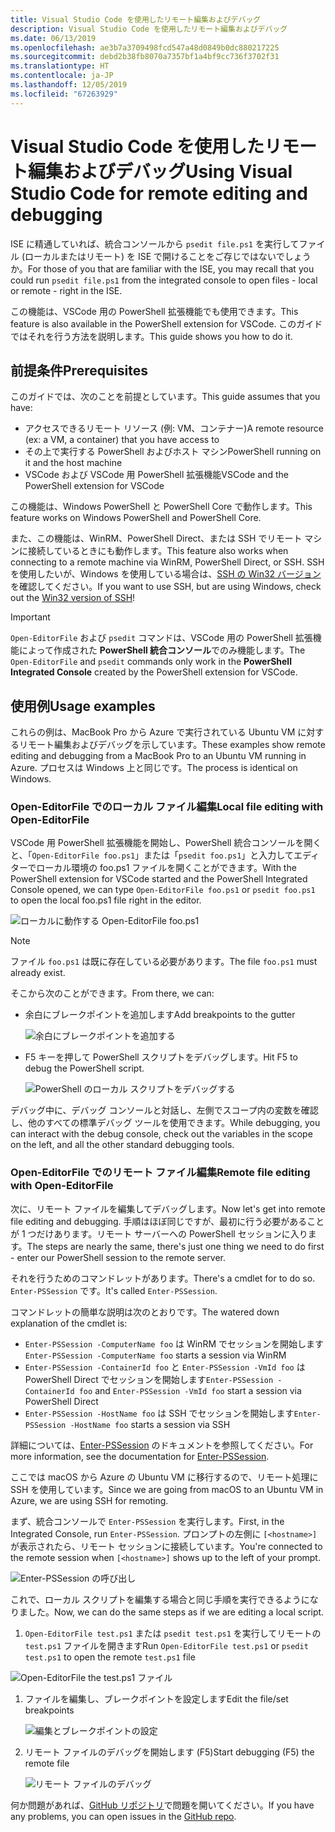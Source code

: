 ```yaml
---
title: Visual Studio Code を使用したリモート編集およびデバッグ
description: Visual Studio Code を使用したリモート編集およびデバッグ
ms.date: 06/13/2019
ms.openlocfilehash: ae3b7a3709498fcd547a48d0849b0dc880217225
ms.sourcegitcommit: debd2b38fb8070a7357bf1a4bf9cc736f3702f31
ms.translationtype: HT
ms.contentlocale: ja-JP
ms.lasthandoff: 12/05/2019
ms.locfileid: "67263929"
---
```

# <a name="using-visual-studio-code-for-remote-editing-and-debugging"></a><span data-ttu-id="bb564-103">Visual Studio Code を使用したリモート編集およびデバッグ</span><span class="sxs-lookup"><span data-stu-id="bb564-103">Using Visual Studio Code for remote editing and debugging</span></span>

<span data-ttu-id="bb564-104">ISE に精通していれば、統合コンソールから `psedit file.ps1` を実行してファイル (ローカルまたはリモート) を ISE で開けることをご存じではないでしょうか。</span><span class="sxs-lookup"><span data-stu-id="bb564-104">For those of you that are familiar with the ISE, you may recall that you could run `psedit file.ps1` from the integrated console to open files - local or remote - right in the ISE.</span></span>

<span data-ttu-id="bb564-105">この機能は、VSCode 用の PowerShell 拡張機能でも使用できます。</span><span class="sxs-lookup"><span data-stu-id="bb564-105">This feature is also available in the PowerShell extension for VSCode.</span></span> <span data-ttu-id="bb564-106">このガイドではそれを行う方法を説明します。</span><span class="sxs-lookup"><span data-stu-id="bb564-106">This guide shows you how to do it.</span></span>

## <a name="prerequisites"></a><span data-ttu-id="bb564-107">前提条件</span><span class="sxs-lookup"><span data-stu-id="bb564-107">Prerequisites</span></span>

<span data-ttu-id="bb564-108">このガイドでは、次のことを前提としています。</span><span class="sxs-lookup"><span data-stu-id="bb564-108">This guide assumes that you have:</span></span>

- <span data-ttu-id="bb564-109">アクセスできるリモート リソース (例: VM、コンテナー)</span><span class="sxs-lookup"><span data-stu-id="bb564-109">A remote resource (ex: a VM, a container) that you have access to</span></span>
- <span data-ttu-id="bb564-110">その上で実行する PowerShell およびホスト マシン</span><span class="sxs-lookup"><span data-stu-id="bb564-110">PowerShell running on it and the host machine</span></span>
- <span data-ttu-id="bb564-111">VSCode および VSCode 用 PowerShell 拡張機能</span><span class="sxs-lookup"><span data-stu-id="bb564-111">VSCode and the PowerShell extension for VSCode</span></span>

<span data-ttu-id="bb564-112">この機能は、Windows PowerShell と PowerShell Core で動作します。</span><span class="sxs-lookup"><span data-stu-id="bb564-112">This feature works on Windows PowerShell and PowerShell Core.</span></span>

<span data-ttu-id="bb564-113">また、この機能は、WinRM、PowerShell Direct、または SSH でリモート マシンに接続しているときにも動作します。</span><span class="sxs-lookup"><span data-stu-id="bb564-113">This feature also works when connecting to a remote machine via WinRM, PowerShell Direct, or SSH.</span></span> <span data-ttu-id="bb564-114">SSH を使用したいが、Windows を使用している場合は、[SSH の Win32 バージョン](https://github.com/PowerShell/Win32-OpenSSH)を確認してください。</span><span class="sxs-lookup"><span data-stu-id="bb564-114">If you want to use SSH, but are using Windows, check out the [Win32 version of SSH](https://github.com/PowerShell/Win32-OpenSSH)!</span></span>

> [!IMPORTANT]
> <span data-ttu-id="bb564-115">`Open-EditorFile` および `psedit` コマンドは、VSCode 用の PowerShell 拡張機能によって作成された **PowerShell 統合コンソール**でのみ機能します。</span><span class="sxs-lookup"><span data-stu-id="bb564-115">The `Open-EditorFile` and `psedit` commands only work in the **PowerShell Integrated Console** created by the PowerShell extension for VSCode.</span></span>

## <a name="usage-examples"></a><span data-ttu-id="bb564-116">使用例</span><span class="sxs-lookup"><span data-stu-id="bb564-116">Usage examples</span></span>

<span data-ttu-id="bb564-117">これらの例は、MacBook Pro から Azure で実行されている Ubuntu VM に対するリモート編集およびデバッグを示しています。</span><span class="sxs-lookup"><span data-stu-id="bb564-117">These examples show remote editing and debugging from a MacBook Pro to an Ubuntu VM running in Azure.</span></span> <span data-ttu-id="bb564-118">プロセスは Windows 上と同じです。</span><span class="sxs-lookup"><span data-stu-id="bb564-118">The process is identical on Windows.</span></span>

### <a name="local-file-editing-with-open-editorfile"></a><span data-ttu-id="bb564-119">Open-EditorFile でのローカル ファイル編集</span><span class="sxs-lookup"><span data-stu-id="bb564-119">Local file editing with Open-EditorFile</span></span>

<span data-ttu-id="bb564-120">VSCode 用 PowerShell 拡張機能を開始し、PowerShell 統合コンソールを開くと、「`Open-EditorFile foo.ps1`」または「`psedit foo.ps1`」と入力してエディターでローカル環境の foo.ps1 ファイルを開くことができます。</span><span class="sxs-lookup"><span data-stu-id="bb564-120">With the PowerShell extension for VSCode started and the PowerShell Integrated Console opened, we can type `Open-EditorFile foo.ps1` or `psedit foo.ps1` to open the local foo.ps1 file right in the editor.</span></span>

![ローカルに動作する Open-EditorFile foo.ps1](images/Using-VSCode-for-Remote-Editing-and-Debugging/1-open-local-file.png)

>[!NOTE]
> <span data-ttu-id="bb564-122">ファイル `foo.ps1` は既に存在している必要があります。</span><span class="sxs-lookup"><span data-stu-id="bb564-122">The file `foo.ps1` must already exist.</span></span>

<span data-ttu-id="bb564-123">そこから次のことができます。</span><span class="sxs-lookup"><span data-stu-id="bb564-123">From there, we can:</span></span>

- <span data-ttu-id="bb564-124">余白にブレークポイントを追加します</span><span class="sxs-lookup"><span data-stu-id="bb564-124">Add breakpoints to the gutter</span></span>

  ![余白にブレークポイントを追加する](images/Using-VSCode-for-Remote-Editing-and-Debugging/2-adding-breakpoint-gutter.png)

- <span data-ttu-id="bb564-126">F5 キーを押して PowerShell スクリプトをデバッグします。</span><span class="sxs-lookup"><span data-stu-id="bb564-126">Hit F5 to debug the PowerShell script.</span></span>

  ![PowerShell のローカル スクリプトをデバッグする](images/Using-VSCode-for-Remote-Editing-and-Debugging/3-local-debug.png)

<span data-ttu-id="bb564-128">デバッグ中に、デバッグ コンソールと対話し、左側でスコープ内の変数を確認し、他のすべての標準デバッグ ツールを使用できます。</span><span class="sxs-lookup"><span data-stu-id="bb564-128">While debugging, you can interact with the debug console, check out the variables in the scope on the left, and all the other standard debugging tools.</span></span>

### <a name="remote-file-editing-with-open-editorfile"></a><span data-ttu-id="bb564-129">Open-EditorFile でのリモート ファイル編集</span><span class="sxs-lookup"><span data-stu-id="bb564-129">Remote file editing with Open-EditorFile</span></span>

<span data-ttu-id="bb564-130">次に、リモート ファイルを編集してデバッグします。</span><span class="sxs-lookup"><span data-stu-id="bb564-130">Now let's get into remote file editing and debugging.</span></span> <span data-ttu-id="bb564-131">手順はほぼ同じですが、最初に行う必要があることが 1 つだけあります。リモート サーバーへの PowerShell セッションに入ります。</span><span class="sxs-lookup"><span data-stu-id="bb564-131">The steps are nearly the same, there's just one thing we need to do first - enter our PowerShell session to the remote server.</span></span>

<span data-ttu-id="bb564-132">それを行うためのコマンドレットがあります。</span><span class="sxs-lookup"><span data-stu-id="bb564-132">There's a cmdlet for to do so.</span></span> <span data-ttu-id="bb564-133">`Enter-PSSession` です。</span><span class="sxs-lookup"><span data-stu-id="bb564-133">It's called `Enter-PSSession`.</span></span>

<span data-ttu-id="bb564-134">コマンドレットの簡単な説明は次のとおりです。</span><span class="sxs-lookup"><span data-stu-id="bb564-134">The watered down explanation of the cmdlet is:</span></span>

- <span data-ttu-id="bb564-135">`Enter-PSSession -ComputerName foo` は WinRM でセッションを開始します</span><span class="sxs-lookup"><span data-stu-id="bb564-135">`Enter-PSSession -ComputerName foo` starts a session via WinRM</span></span>
- <span data-ttu-id="bb564-136">`Enter-PSSession -ContainerId foo` と `Enter-PSSession -VmId foo` は PowerShell Direct でセッションを開始します</span><span class="sxs-lookup"><span data-stu-id="bb564-136">`Enter-PSSession -ContainerId foo` and `Enter-PSSession -VmId foo` start a session via PowerShell Direct</span></span>
- <span data-ttu-id="bb564-137">`Enter-PSSession -HostName foo` は SSH でセッションを開始します</span><span class="sxs-lookup"><span data-stu-id="bb564-137">`Enter-PSSession -HostName foo` starts a session via SSH</span></span>

<span data-ttu-id="bb564-138">詳細については、[Enter-PSSession](/powershell/module/microsoft.powershell.core/enter-pssession) のドキュメントを参照してください。</span><span class="sxs-lookup"><span data-stu-id="bb564-138">For more information, see the documentation for [Enter-PSSession](/powershell/module/microsoft.powershell.core/enter-pssession).</span></span>

<span data-ttu-id="bb564-139">ここでは macOS から Azure の Ubuntu VM に移行するので、リモート処理に SSH を使用しています。</span><span class="sxs-lookup"><span data-stu-id="bb564-139">Since we are going from macOS to an Ubuntu VM in Azure, we are using SSH for remoting.</span></span>

<span data-ttu-id="bb564-140">まず、統合コンソールで `Enter-PSSession` を実行します。</span><span class="sxs-lookup"><span data-stu-id="bb564-140">First, in the Integrated Console, run `Enter-PSSession`.</span></span> <span data-ttu-id="bb564-141">プロンプトの左側に `[<hostname>]` が表示されたら、リモート セッションに接続しています。</span><span class="sxs-lookup"><span data-stu-id="bb564-141">You're connected to the remote session when `[<hostname>]` shows up to the left of your prompt.</span></span>

![Enter-PSSession の呼び出し](images/Using-VSCode-for-Remote-Editing-and-Debugging/4-enter-pssession.png)

<span data-ttu-id="bb564-143">これで、ローカル スクリプトを編集する場合と同じ手順を実行できるようになりました。</span><span class="sxs-lookup"><span data-stu-id="bb564-143">Now, we can do the same steps as if we are editing a local script.</span></span>

1. <span data-ttu-id="bb564-144">`Open-EditorFile test.ps1` または `psedit test.ps1` を実行してリモートの `test.ps1` ファイルを開きます</span><span class="sxs-lookup"><span data-stu-id="bb564-144">Run `Open-EditorFile test.ps1` or `psedit test.ps1` to open the remote `test.ps1` file</span></span>

  ![Open-EditorFile the test.ps1 ファイル](images/Using-VSCode-for-Remote-Editing-and-Debugging/5-open-remote-file.png)

1. <span data-ttu-id="bb564-146">ファイルを編集し、ブレークポイントを設定します</span><span class="sxs-lookup"><span data-stu-id="bb564-146">Edit the file/set breakpoints</span></span>

   ![編集とブレークポイントの設定](images/Using-VSCode-for-Remote-Editing-and-Debugging/6-set-breakpoints.png)

1. <span data-ttu-id="bb564-148">リモート ファイルのデバッグを開始します (F5)</span><span class="sxs-lookup"><span data-stu-id="bb564-148">Start debugging (F5) the remote file</span></span>

   ![リモート ファイルのデバッグ](images/Using-VSCode-for-Remote-Editing-and-Debugging/7-start-debugging.png)

<span data-ttu-id="bb564-150">何か問題があれば、[GitHub リポジトリ](https://github.com/powershell/vscode-powershell)で問題を開いてください。</span><span class="sxs-lookup"><span data-stu-id="bb564-150">If you have any problems, you can open issues in the [GitHub repo](https://github.com/powershell/vscode-powershell).</span></span>
